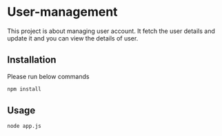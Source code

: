 # User-management

This project is about managing user account. It fetch the user details and update it and you can view the details of user.
 
## Installation

Please run below commands

```bash
npm install
```
## Usage

```bash
node app.js
```



